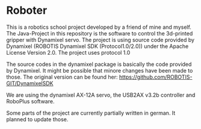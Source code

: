 # Roboter
This is a robotics school project developed by a friend of mine and myself. The Java-Project in this repository is the software to control the 3d-printed gripper with Dynamixel servo. The project is using source code provided by Dynamixel (ROBOTIS Dynamixel SDK (Protocol1.0/2.0)) under the Apache License Version 2.0. The project uses protocol 1.0

The source codes in the dynamixel package is basically the code provided by Dynamixel. It might be possible that minore changes have been made to those. The original version can be found her: https://github.com/ROBOTIS-GIT/DynamixelSDK

We are using the dynamixel AX-12A servo, the USB2AX v3.2b controller and RoboPlus software.

Some parts of the project are currently partially written in german. It planned to update those.
